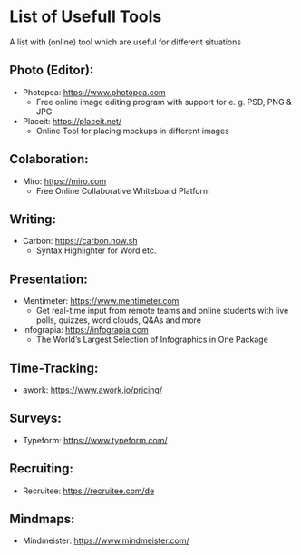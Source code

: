 # List of Usefull Tools
A list with (online) tool which are useful for different situations

## Photo (Editor):
- Photopea: https://www.photopea.com
  - Free online image editing program with support for e. g. PSD, PNG & JPG 
- Placeit: https://placeit.net/
  - Online Tool for placing mockups in different images

## Colaboration:
- Miro: https://miro.com
  - Free Online Collaborative Whiteboard Platform
## Writing:
- Carbon: https://carbon.now.sh
  - Syntax Highlighter for Word etc.

## Presentation: 
- Mentimeter: https://www.mentimeter.com
  - Get real-time input from remote teams and online students with live polls, quizzes, word clouds, Q&As and more
- Infograpia: https://infograpia.com
  - The World’s Largest Selection of Infographics in One Package

## Time-Tracking:
- awork: https://www.awork.io/pricing/

## Surveys:
- Typeform: https://www.typeform.com/

## Recruiting:
- Recruitee: https://recruitee.com/de

## Mindmaps:
- Mindmeister: https://www.mindmeister.com/

